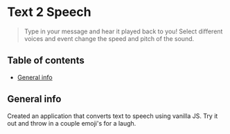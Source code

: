 # Text 2 Speech
> Type in your message and hear it played back to you! Select different voices and event change the speed and pitch of the sound.

## Table of contents
* [General info](#general-info)

## General info
Created an application that converts text to speech using vanilla JS. Try it out and throw in a couple emoji's for a laugh.

